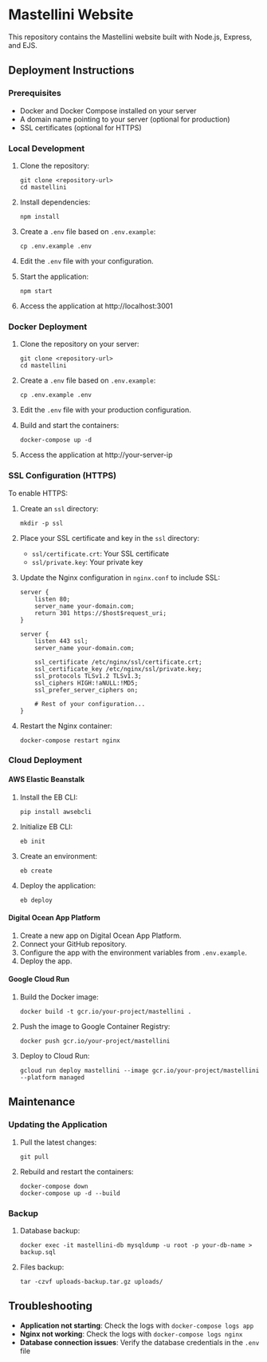 # Mastellini Website

This repository contains the Mastellini website built with Node.js, Express, and EJS.

## Deployment Instructions

### Prerequisites

- Docker and Docker Compose installed on your server
- A domain name pointing to your server (optional for production)
- SSL certificates (optional for HTTPS)

### Local Development

1. Clone the repository:
   ```
   git clone <repository-url>
   cd mastellini
   ```

2. Install dependencies:
   ```
   npm install
   ```

3. Create a `.env` file based on `.env.example`:
   ```
   cp .env.example .env
   ```

4. Edit the `.env` file with your configuration.

5. Start the application:
   ```
   npm start
   ```

6. Access the application at http://localhost:3001

### Docker Deployment

1. Clone the repository on your server:
   ```
   git clone <repository-url>
   cd mastellini
   ```

2. Create a `.env` file based on `.env.example`:
   ```
   cp .env.example .env
   ```

3. Edit the `.env` file with your production configuration.

4. Build and start the containers:
   ```
   docker-compose up -d
   ```

5. Access the application at http://your-server-ip

### SSL Configuration (HTTPS)

To enable HTTPS:

1. Create an `ssl` directory:
   ```
   mkdir -p ssl
   ```

2. Place your SSL certificate and key in the `ssl` directory:
   - `ssl/certificate.crt`: Your SSL certificate
   - `ssl/private.key`: Your private key

3. Update the Nginx configuration in `nginx.conf` to include SSL:

   ```nginx
   server {
       listen 80;
       server_name your-domain.com;
       return 301 https://$host$request_uri;
   }

   server {
       listen 443 ssl;
       server_name your-domain.com;

       ssl_certificate /etc/nginx/ssl/certificate.crt;
       ssl_certificate_key /etc/nginx/ssl/private.key;
       ssl_protocols TLSv1.2 TLSv1.3;
       ssl_ciphers HIGH:!aNULL:!MD5;
       ssl_prefer_server_ciphers on;

       # Rest of your configuration...
   }
   ```

4. Restart the Nginx container:
   ```
   docker-compose restart nginx
   ```

### Cloud Deployment

#### AWS Elastic Beanstalk

1. Install the EB CLI:
   ```
   pip install awsebcli
   ```

2. Initialize EB CLI:
   ```
   eb init
   ```

3. Create an environment:
   ```
   eb create
   ```

4. Deploy the application:
   ```
   eb deploy
   ```

#### Digital Ocean App Platform

1. Create a new app on Digital Ocean App Platform.
2. Connect your GitHub repository.
3. Configure the app with the environment variables from `.env.example`.
4. Deploy the app.

#### Google Cloud Run

1. Build the Docker image:
   ```
   docker build -t gcr.io/your-project/mastellini .
   ```

2. Push the image to Google Container Registry:
   ```
   docker push gcr.io/your-project/mastellini
   ```

3. Deploy to Cloud Run:
   ```
   gcloud run deploy mastellini --image gcr.io/your-project/mastellini --platform managed
   ```

## Maintenance

### Updating the Application

1. Pull the latest changes:
   ```
   git pull
   ```

2. Rebuild and restart the containers:
   ```
   docker-compose down
   docker-compose up -d --build
   ```

### Backup

1. Database backup:
   ```
   docker exec -it mastellini-db mysqldump -u root -p your-db-name > backup.sql
   ```

2. Files backup:
   ```
   tar -czvf uploads-backup.tar.gz uploads/
   ```

## Troubleshooting

- **Application not starting**: Check the logs with `docker-compose logs app`
- **Nginx not working**: Check the logs with `docker-compose logs nginx`
- **Database connection issues**: Verify the database credentials in the `.env` file
